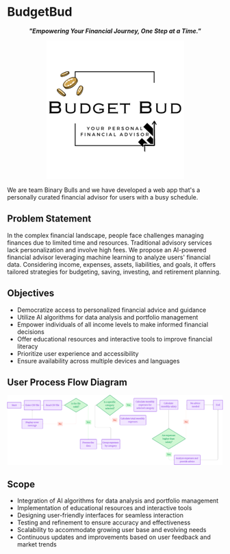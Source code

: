 # BudgetBud
<div align = "center"><i><b>
"Empowering Your Financial Journey, One Step at a Time."</i></b>

![logo](static/images/logo_main.png) 
  
</div>
We are team Binary Bulls and we have developed a web app that's a personally curated financial advisor for users with a busy schedule.

## Problem Statement
In the complex financial landscape, people face challenges managing finances due to limited time and resources. Traditional advisory services lack personalization and involve high fees. We propose an AI-powered financial advisor leveraging machine learning to analyze users' financial data. Considering income, expenses, assets, liabilities, and goals, it offers tailored strategies for budgeting, saving, investing, and retirement planning.

## Objectives
- Democratize access to personalized financial advice and guidance
- Utilize AI algorithms for data analysis and portfolio management
- Empower individuals of all income levels to make informed financial decisions
- Offer educational resources and interactive tools to improve financial literacy
- Prioritize user experience and accessibility
- Ensure availability across multiple devices and languages

## User Process Flow Diagram
![logo](static/images/image.png)

## Scope
- Integration of AI algorithms for data analysis and portfolio management
- Implementation of educational resources and interactive tools
- Designing user-friendly interfaces for seamless interaction
- Testing and refinement to ensure accuracy and effectiveness
- Scalability to accommodate growing user base and evolving needs
- Continuous updates and improvements based on user feedback and market trends
